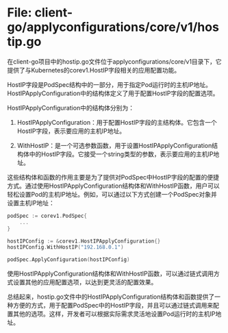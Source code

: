 # File: client-go/applyconfigurations/core/v1/hostip.go

在client-go项目中的hostip.go文件位于applyconfigurations/core/v1目录下，它提供了与Kubernetes的corev1.HostIP字段相关的应用配置功能。

HostIP字段是PodSpec结构中的一部分，用于指定Pod运行时的主机IP地址。HostIPApplyConfiguration中的结构体定义了用于配置HostIP字段的配置选项。

HostIPApplyConfiguration中的结构体分别为：

1. HostIPApplyConfiguration：用于配置HostIP字段的主结构体。它包含一个HostIP字段，表示要应用的主机IP地址。

2. WithHostIP：是一个可选参数函数，用于设置HostIPApplyConfiguration结构体中的HostIP字段。它接受一个string类型的参数，表示要应用的主机IP地址。

这些结构体和函数的作用主要是为了提供对PodSpec中HostIP字段的配置的便捷方式。通过使用HostIPApplyConfiguration结构体和WithHostIP函数，用户可以轻松设置Pod的主机IP地址。例如，可以通过以下方式创建一个PodSpec对象并设置主机IP地址：

```go
podSpec := corev1.PodSpec{
    ...
}

hostIPConfig := &corev1.HostIPApplyConfiguration{}
hostIPConfig.WithHostIP("192.168.0.1")

podSpec.ApplyConfiguration(hostIPConfig)
```

使用HostIPApplyConfiguration结构体和WithHostIP函数，可以通过链式调用方式设置其他的应用配置选项，以达到更灵活的配置效果。

总结起来，hostip.go文件中的HostIPApplyConfiguration结构体和函数提供了一种方便的方式，用于配置PodSpec中的HostIP字段，并且可以通过链式调用来配置其他的选项。这样，开发者可以根据实际需求灵活地设置Pod运行时的主机IP地址。

